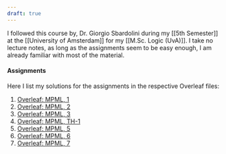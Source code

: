```yaml
---
draft: true
---
```

I followed this course by, Dr. Giorgio Sbardolini during my [[5th Semester]] at the [[University of Amsterdam]] for my [[M.Sc. Logic (UvA)]]. I take no lecture notes, as long as the assignments seem to be easy enough, I am already familiar with most of the material.
#### Assignments
Here I list my solutions for the assignments in the respective Overleaf files:
1. [Overleaf: MPML, 1 ](https://www.overleaf.com/read/yztskkcyqpbc#b7f6e2)
2. [Overleaf: MPML, 2](https://www.overleaf.com/read/dxgskmpkjfcp#d036fc)
3. [Overleaf: MPML, 3](https://www.overleaf.com/read/kkqdhmqzjwpp#2c828a)
4. [Overleaf: MPML, TH-1](https://www.overleaf.com/read/qhzdhrpjqgst#2f0205)
5. [Overleaf: MPML, 5](https://www.overleaf.com/read/mdwcsfjmwzxw#654d8c)
6. [Overleaf: MPML, 6](https://www.overleaf.com/read/cbvbwjmxmwqj#70741c)
7. [Overleaf: MPML, 7](https://www.overleaf.com/read/rkkgjnqkrvth#27db60)